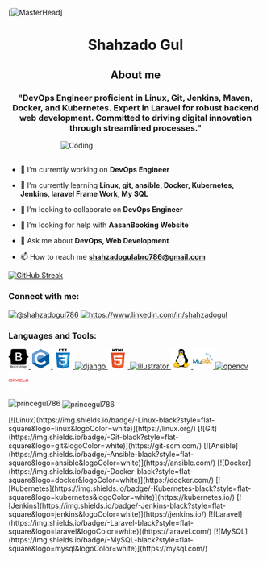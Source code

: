 [![MasterHead](https://1.bp.blogspot.com/-7A4WynwLsMw/XbBpCXG8fHI/AAAAAAAAMt4/uOa1bpLskYgrwGbllhSu2SDj_Mig8SXJQCLcBGAsYHQ/s1600/2000_600px.gif)]
<h1 align="center">Shahzado Gul</h1>
<h2 align= "center"> About me</h2>
<h3 align="center"> "DevOps Engineer proficient in Linux, Git, Jenkins, Maven, Docker, and Kubernetes. Expert in Laravel for robust backend web development. Committed to driving digital innovation through streamlined processes."</h3>
<img align="right" alt="Coding" width="400" src="https://outlane.co/wp-content/uploads/2017/10/avatar-2.png">


<br>
<br>

- 🔭 I’m currently working on **DevOps Engineer**

- 🌱 I’m currently learning **Linux, git, ansible, Docker, Kubernetes, Jenkins, laravel Frame Work, My SQL**

- 👯 I’m looking to collaborate on **DevOps Engineer**

- 🤝 I’m looking for help with **AasanBooking Website**

- 💬 Ask me about **DevOps, Web Development**

- 📫 How to reach me **shahzadogulabro786@gmail.com**

[![GitHub Streak](http://github-readme-streak-stats.herokuapp.com?user=PrinceGul786&theme=onedark)](https://git.io/streak-stats)

<h3 align="left">Connect with me:</h3>
<p align="left">
<a href="https://twitter.com/@shahzadogul786" target="blank"><img align="center" src="https://raw.githubusercontent.com/rahuldkjain/github-profile-readme-generator/master/src/images/icons/Social/twitter.svg" alt="@shahzadogul786" height="30" width="40" /></a>
<a href="https://linkedin.com/in/https://www.linkedin.com/in/shahzadogul" target="blank"><img align="center" src="https://raw.githubusercontent.com/rahuldkjain/github-profile-readme-generator/master/src/images/icons/Social/linked-in-alt.svg" alt="https://www.linkedin.com/in/shahzadogul" height="30" width="40" /></a>
</p>

<h3 align="left">Languages and Tools:</h3>
<p align="left"> <a href="https://getbootstrap.com" target="_blank" rel="noreferrer"> <img src="https://raw.githubusercontent.com/devicons/devicon/master/icons/bootstrap/bootstrap-plain-wordmark.svg" alt="bootstrap" width="40" height="40"/> </a> <a href="https://www.cprogramming.com/" target="_blank" rel="noreferrer"> <img src="https://raw.githubusercontent.com/devicons/devicon/master/icons/c/c-original.svg" alt="c" width="40" height="40"/> </a> <a href="https://www.w3schools.com/css/" target="_blank" rel="noreferrer"> <img src="https://raw.githubusercontent.com/devicons/devicon/master/icons/css3/css3-original-wordmark.svg" alt="css3" width="40" height="40"/> </a> <a href="https://www.djangoproject.com/" target="_blank" rel="noreferrer"> <img src="https://cdn.worldvectorlogo.com/logos/django.svg" alt="django" width="40" height="40"/> </a> <a href="https://www.w3.org/html/" target="_blank" rel="noreferrer"> <img src="https://raw.githubusercontent.com/devicons/devicon/master/icons/html5/html5-original-wordmark.svg" alt="html5" width="40" height="40"/> </a> <a href="https://www.adobe.com/in/products/illustrator.html" target="_blank" rel="noreferrer"> <img src="https://www.vectorlogo.zone/logos/adobe_illustrator/adobe_illustrator-icon.svg" alt="illustrator" width="40" height="40"/> </a> <a href="https://www.linux.org/" target="_blank" rel="noreferrer"> <img src="https://raw.githubusercontent.com/devicons/devicon/master/icons/linux/linux-original.svg" alt="linux" width="40" height="40"/> </a> <a href="https://www.mysql.com/" target="_blank" rel="noreferrer"> <img src="https://raw.githubusercontent.com/devicons/devicon/master/icons/mysql/mysql-original-wordmark.svg" alt="mysql" width="40" height="40"/> </a> <a href="https://opencv.org/" target="_blank" rel="noreferrer"> <img src="https://www.vectorlogo.zone/logos/opencv/opencv-icon.svg" alt="opencv" width="40" height="40"/> </a> <a href="https://www.oracle.com/" target="_blank" rel="noreferrer"> <img src="https://raw.githubusercontent.com/devicons/devicon/master/icons/oracle/oracle-original.svg" alt="oracle" width="40" height="40"/> </a> </p>

<p><img align="left" src="https://github-readme-stats.vercel.app/api/top-langs?username=princegul786&show_icons=true&locale=en&layout=compact" alt="princegul786" /></p>

<p>&nbsp;<img align="center" src="https://github-readme-stats.vercel.app/api?username=princegul786&show_icons=true&locale=en" alt="princegul786" /></p>
[![Linux](https://img.shields.io/badge/-Linux-black?style=flat-square&logo=linux&logoColor=white)](https://linux.org/)
[![Git](https://img.shields.io/badge/-Git-black?style=flat-square&logo=git&logoColor=white)](https://git-scm.com/)
[![Ansible](https://img.shields.io/badge/-Ansible-black?style=flat-square&logo=ansible&logoColor=white)](https://ansible.com/)
[![Docker](https://img.shields.io/badge/-Docker-black?style=flat-square&logo=docker&logoColor=white)](https://docker.com/)
[![Kubernetes](https://img.shields.io/badge/-Kubernetes-black?style=flat-square&logo=kubernetes&logoColor=white)](https://kubernetes.io/)
[![Jenkins](https://img.shields.io/badge/-Jenkins-black?style=flat-square&logo=jenkins&logoColor=white)](https://jenkins.io/)
[![Laravel](https://img.shields.io/badge/-Laravel-black?style=flat-square&logo=laravel&logoColor=white)](https://laravel.com/)
[![MySQL](https://img.shields.io/badge/-MySQL-black?style=flat-square&logo=mysql&logoColor=white)](https://mysql.com/)

